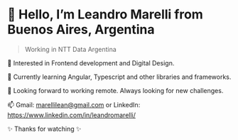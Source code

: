 # 👋 Hello, I’m Leandro Marelli from Buenos Aires, Argentina

> Working in NTT Data Argentina 

👀 Interested in Frontend development and Digital Design.

🌱 Currently learning Angular, Typescript and other libraries and frameworks.

💞️ Looking forward to working remote. Always looking for new challenges.

📫 Gmail: marellilean@gmail.com or LinkedIn: https://www.linkedin.com/in/leandromarelli/


✨ Thanks for watching ✨


<!---
leanmarelli/leanmarelli is a ✨ special ✨ repository because its `README.md` (this file) appears on your GitHub profile.
You can click the Preview link to take a look at your changes.
--->
